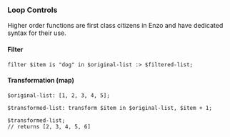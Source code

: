 ### Loop Controls
Higher order functions are first class citizens in Enzo and have dedicated syntax for their use.

#### Filter

```javascript!
filter $item is "dog" in $original-list :> $filtered-list;
```

#### Transformation (map)

```javascript!
$original-list: [1, 2, 3, 4, 5];

$transformed-list: transform $item in $original-list, $item + 1;

$transformed-list;
// returns [2, 3, 4, 5, 6]
```
